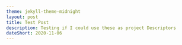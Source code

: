 ```yaml
---
theme: jekyll-theme-midnight
layout: post
title: Test Post
description: Testing if I could use these as project Descriptors
dateShort: 2020-11-06
---
```

